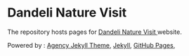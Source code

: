 Dandeli Nature Visit
====================

The repository hosts pages for [Dandeli Nature Visit ](https://dandelinaturevisit.in) website.

Powered by : [Agency Jekyll Theme](https://y7kim.github.io/agency-jekyll-theme), [Jekyll](https://jekyllrb.com), [GitHub Pages](https://pages.github.com), 
